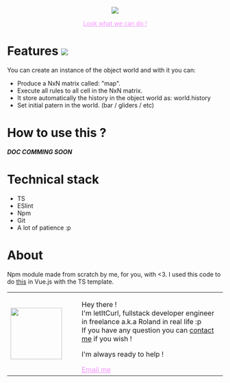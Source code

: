 <p align="center">
  <a style="Color: #f694ff;" href="https://gameoflife-ts.web.app/"><img src="https://res.cloudinary.com/duydvdaxd/image/upload/v1587807196/Vue-Sprint/GOL_ENGINE_dz4s0y.png"/></a>
</p>

<p align="center" ><a style="Color: #f694ff;" href="https://gameoflife-ts.web.app/" >Look what we can do !</a></p>

# Features [![](https://img.shields.io/badge/autor-letItCurl-red.svg)](https://www.linkedin.com/in/roland-lopez-developer/?locale=en_US)

You can create an instance of the object world and with it you can:

- Produce a NxN matrix called: "map".
- Execute all rules to all cell in the NxN matrix.
- It store automatically the history in the object world as: world.history
- Set initial patern in the world. (bar / gliders / etc)

# How to use this ?

***DOC COMMING SOON***

# Technical stack
- TS
- ESlint
- Npm
- Git
- A lot of patience :p

# About
Npm module made from scratch by me, for you, with <3. 
I used this code to do <a href="https://github.com/letItCurl/vue-gol-ts">this<a/> in Vue.js with the TS template.
<table style="border: none;">
  <tr>
    <td>
      <div style="width: 120px;">
        <img style="width: 120px;" src="https://res.cloudinary.com/duydvdaxd/image/upload/w_120,c_fill,ar_1:1,g_auto/v1587723517/Rodeooo_khmmmu.jpg"/>
    </div>
    </td>
    <td>
      <div style="margin-left: 30px;">
        <p>Hey there !</br>
        I'm letItCurl, fullstack developer engineer in freelance a.k.a Roland in real life :p</br>
        If you have any question you can <a href="https://www.linkedin.com/in/roland-lopez-developer/?locale=en_US">contact me</a> if you wish !</p>
        <p>I'm always ready to help !</p>
        <a style="color: #f694ff;" href="mailto:someone@yoursite.com?subject=Hey! Are you available?">Email me</a>
    </div>
    </td>
  </tr>
</table>

